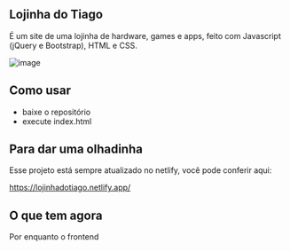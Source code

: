 Lojinha do Tiago
--------------------------

É um site de uma lojinha de hardware, games e apps, feito com Javascript (jQuery e Bootstrap), HTML e CSS.

![image](https://user-images.githubusercontent.com/70555750/198892654-0ad4c5da-5531-424c-b98a-a15a6ab029c2.png)


Como usar
-------------------------

- baixe o repositório  
- execute index.html

Para dar uma olhadinha
-------------------------

Esse projeto está sempre atualizado no netlify, você pode conferir aqui:

https://lojinhadotiago.netlify.app/

O que tem agora
------------------------
Por enquanto o frontend
